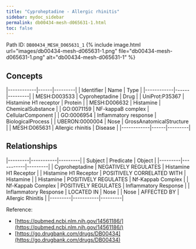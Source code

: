 ```yaml
---
title: "Cyproheptadine - Allergic rhinitis"
sidebar: mydoc_sidebar
permalink: db00434-mesh-d065631-1.html
toc: false 
---
```



Path ID: `DB00434_MESH_D065631_1`
{% include image.html url="images/db00434-mesh-d065631-1.png" file="db00434-mesh-d065631-1.png" alt="db00434-mesh-d065631-1" %}

## Concepts

|------------|------|---------|
| Identifier | Name | Type    |
|------------|------|---------|
| MESH:D003533 | Cyproheptadine | Drug |
| UniProt:P35367 | Histamine H1 receptor | Protein |
| MESH:D006632 | Histamine | ChemicalSubstance |
| GO:0071159 | NF-kappaB complex | CellularComponent |
| GO:0006954 | Inflammatory response | BiologicalProcess |
| UBERON:0000004 | Nose | GrossAnatomicalStructure |
| MESH:D065631 | Allergic rhinitis | Disease |
|------------|------|---------|

## Relationships

|---------|-----------|---------|
| Subject | Predicate | Object  |
|---------|-----------|---------|
| Cyproheptadine | NEGATIVELY REGULATES | Histamine H1 Receptor |
| Histamine H1 Receptor | POSITIVELY CORRELATED WITH | Histamine |
| Histamine | POSITIVELY REGULATES | Nf-Kappab Complex |
| Nf-Kappab Complex | POSITIVELY REGULATES | Inflammatory Response |
| Inflammatory Response | LOCATED IN | Nose |
| Nose | AFFECTED BY | Allergic Rhinitis |
|---------|-----------|---------|

Reference: 
  - [https://pubmed.ncbi.nlm.nih.gov/14561186/](https://pubmed.ncbi.nlm.nih.gov/14561186/)
  - [https://go.drugbank.com/drugs/DB00434](https://go.drugbank.com/drugs/DB00434)
